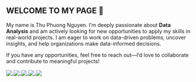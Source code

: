 ## WELCOME TO MY PAGE 👋

My name is Thu Phuong Nguyen. I’m deeply passionate about **Data Analysis** and am actively looking for new opportunities to apply my skills in real-world projects. I am eager to work on data-driven problems, uncover insights, and help organizations make data-informed decisions.

If you have any opportunities, feel free to reach out—I’d love to collaborate and contribute to meaningful projects!

<a href="https://github.com/tpnguyen-1999/Ecommerce-User-Behaviors-Analysis">
  <!-- Change the `github-readme-stats.anuraghazra1.vercel.app` to `github-readme-stats.vercel.app`  -->
  <img align="center" src="https://github-readme-stats.anuraghazra1.vercel.app/api/pin/?username=tpnguyen-1999&repo=Ecommerce-User-Behaviors-Analysis&theme=radical" />
</a> 
<a href="https://github.com/tpnguyen-1999/AdventureWorks-Purchasing-Operational-Dashboard">
  <!-- Change the `github-readme-stats.anuraghazra1.vercel.app` to `github-readme-stats.vercel.app`  -->
  <img align="center" src="https://github-readme-stats.anuraghazra1.vercel.app/api/pin/?username=tpnguyen-1999&repo=AdventureWorks-Purchasing-Operational-Dashboard&theme=radical" />
</a> 
<a href="https://github.com/tpnguyen-1999/RFM-Analysis">
  <!-- Change the `github-readme-stats.anuraghazra1.vercel.app` to `github-readme-stats.vercel.app`  -->
  <img align="center" src="https://github-readme-stats.anuraghazra1.vercel.app/api/pin/?username=tpnguyen-1999&repo=RFM-Analysis&theme=radical" />
</a> 
<a href="https://github.com/tpnguyen-1999/E-Wallet-Company-Data-Wrangling">
  <!-- Change the `github-readme-stats.anuraghazra1.vercel.app` to `github-readme-stats.vercel.app`  -->
  <img align="center" src="https://github-readme-stats.anuraghazra1.vercel.app/api/pin/?username=tpnguyen-1999&repo=E-Wallet-Company-Data-Wrangling&theme=radical" />
</a> 
<a href="https://github.com/tpnguyen-1999/AdventureWorks-Exploring">
  <!-- Change the `github-readme-stats.anuraghazra1.vercel.app` to `github-readme-stats.vercel.app`  -->
  <img align="center" src="https://github-readme-stats.anuraghazra1.vercel.app/api/pin/?username=tpnguyen-1999&repo=AdventureWorks-Exploring&theme=radical" />
</a> 
<!--
**tpnguyen-1999/tpnguyen-1999** is a ✨ _special_ ✨ repository because its `README.md` (this file) appears on your GitHub profile.

Here are some ideas to get you started:

- 🔭 I’m currently working on ...
- 🌱 I’m currently learning ...
- 👯 I’m looking to collaborate on ...
- 🤔 I’m looking for help with ...
- 💬 Ask me about ...
- 📫 How to reach me: ...
- 😄 Pronouns: ...
- ⚡ Fun fact: ...
-->
